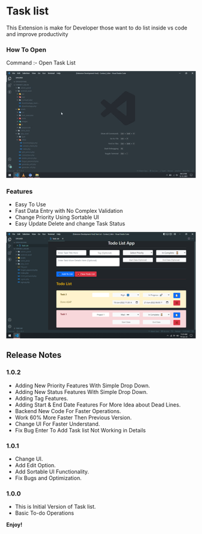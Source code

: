 
# Task list

This Extension is make for Developer those want to do list inside vs code and improve productivity

### How To Open

Command :- Open Task List

![How To Open Image 1](https://raw.githubusercontent.com/Harshil-Kaneria/VS-Code-Tasklist/main/img/1.gif)

### Features
- Easy To Use
- Fast Data Entry with No Complex Validation
- Change Priority Using Sortable UI 
- Easy Update Delete and change Task Status

![How To Open Image 2](https://raw.githubusercontent.com/Harshil-Kaneria/VS-Code-Tasklist/main/img/tl3.png)


## Release Notes

### 1.0.2
- Adding New Priority Features With Simple Drop Down.
- Adding New Status Features With Simple Drop Down.
- Adding Tag Features.
- Adding Start & End Date Features For More Idea about Dead Lines.
- Backend New Code For Faster Operations.
- Work 60% More Faster Then Previous Version.
- Change UI For Faster Understand.
- Fix Bug Enter To Add Task list Not Working in Details

### 1.0.1
- Change UI.
- Add Edit Option.
- Add Sortable UI Functionality.
- Fix Bugs and Optimization.

### 1.0.0
- This is Initial Version of Task list.
- Basic To-do Operations

**Enjoy!**